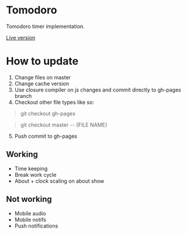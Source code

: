# Tomodoro
Tomodoro timer implementation.

[Live version](http://rougetimelord.github.io/tomodoro/)

# How to update
1. Change files on master
2. Change cache version
3. Use closure compiler on js changes and commit directly to gh-pages branch
4. Checkout other file types like so:

  >git checkout gh-pages
  
  >git checkout master -- {FILE NAME}

5. Push commit to gh-pages

## Working
- Time keeping
- Break work cycle
- About + clock scaling on about show

## Not working
- Mobile audio
- Mobile notifs
- Push notifications
